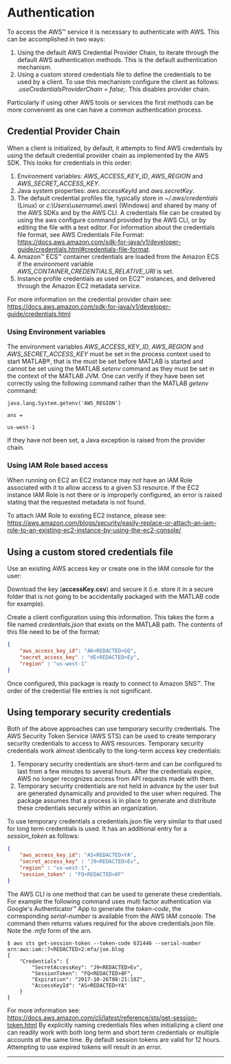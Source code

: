 # Authentication

To access the AWS™ service it is necessary to authenticate with AWS. This can be accomplished in two ways:
1. Using the default AWS Credential Provider Chain, to iterate through the default AWS authentication methods. This is the default authentication mechanism.
2. Using a custom stored credentials file to define the credentials to be used by a client. To use this mechanism configure the client as follows: *<clientName>.useCredentialsProviderChain = false;*. This disables provider chain.

Particularly if using other AWS tools or services the first methods can be more convenient as one can have a common authentication process.

## Credential Provider Chain
When a client is initialized, by default, it attempts to find AWS credentials by using the default credential provider chain as implemented by the AWS SDK. This looks for credentials in this order:

1. Environment variables: *AWS_ACCESS_KEY_ID*, *AWS_REGION* and *AWS_SECRET_ACCESS_KEY*.
2. Java system properties: *aws.accessKeyId* and *aws.secretKey*.
3. The default credential profiles file, typically store in *~/.aws/credentials* (Linux) or *c:\\Users\\username\\.aws\\* (Windows) and shared by many of the AWS SDKs and by the AWS CLI. A credentials file can be created by using the aws configure command provided by the AWS CLI, or by editing the file with a text editor. For information about the credentials file format, see AWS Credentials File Format: <https://docs.aws.amazon.com/sdk-for-java/v1/developer-guide/credentials.html#credentials-file-format>.
4. Amazon™ ECS™ container credentials are loaded from the Amazon ECS if the environment variable *AWS_CONTAINER_CREDENTIALS_RELATIVE_URI* is set.
5. Instance profile credentials as used on EC2™ instances, and delivered through the Amazon EC2 metadata service.

For more information on the credential provider chain see: <https://docs.aws.amazon.com/sdk-for-java/v1/developer-guide/credentials.html>

### Using Environment variables
The environment variables *AWS_ACCESS_KEY_ID*, *AWS_REGION* and *AWS_SECRET_ACCESS_KEY* must be set in the process context used to start MATLAB®, that is the must be set before MATLAB is started and cannot be set using the MATLAB *setenv* command as they must be set in the context of the MATLAB JVM. One can verify if they have been set correctly using the following command rather than the MATLAB *getenv* command:
```
java.lang.System.getenv('AWS_REGION')

ans =

us-west-1
```
If they have not been set, a Java exception is raised from the provider chain.

### Using IAM Role based access
When running on EC2 an EC2 instance may *not* have an IAM Role associated with it to allow access to a given S3 resource. If the EC2 instance IAM Role is not there or is improperly configured, an error is raised stating that the requested metadata is not found.

To attach IAM Role to existing EC2 instance, please see: <https://aws.amazon.com/blogs/security/easily-replace-or-attach-an-iam-role-to-an-existing-ec2-instance-by-using-the-ec2-console/>

## Using a custom stored credentials file
Use an existing AWS access key or create one in the IAM console for the user:   

Download the key (**accessKey.csv**) and secure it (i.e. store it in a secure folder that is not going to be accidentally packaged with the MATLAB code for example).   

Create a client configuration using this information. This takes the form a file named *credentials.json* that
exists on the MATLAB path. The contents of this file need to be of the format:

```json
{
    "aws_access_key_id": "AK<REDACTED>GQ",
    "secret_access_key" : "dE<REDACTED>Ey",
    "region" : "us-west-1"
}
```
Once configured, this package is ready to connect to Amazon SNS™. The order of the credential file entries is not significant.


## Using temporary security credentials

Both of the above approaches can use temporary security credentials. The AWS Security Token Service (AWS STS) can be used to create temporary security credentials to access to AWS resources. Temporary security credentials work almost identically to the long-term access key credentials:

1. Temporary security credentials are short-term and can be configured to last from a few minutes to several hours. After the credentials expire, AWS no longer recognizes access from API requests made with them.
2. Temporary security credentials are not held in advance by the user but are generated dynamically and provided to the user when required. The package assumes that a process is in place to generate and distribute these credentials securely within an organization.

To use temporary credentials a credentials.json file very similar to that used for long term credentials is used. It has an additional entry for a *session_token* as follows:
```json
{
    "aws_access_key_id": "AS<REDACTED>YA",
    "secret_access_key" : "J9<REDACTED>Ev",
    "region" : "us-west-1",
    "session_token" : "FQ<REDACTED>8F"
}
```

The AWS CLI is one method that can be used to generate these credentials. For example the following command uses multi factor authentication via Google's Authenticator™ App to generate the *token-code*, the corresponding *serial-number* is available from the AWS IAM console. The command then returns values required for the above credentials.json file. Note the *:mfa* form of the arn.
```
$ aws sts get-session-token --token-code 631446 --serial-number arn:aws:iam::7<REDACTED>2:mfa/joe.blog
{
    "Credentials": {
        "SecretAccessKey": "J9<REDACTED>Ev",
        "SessionToken": "FQ<REDACTED>8F",
        "Expiration": "2017-10-26T08:21:18Z",
        "AccessKeyId": "AS<REDACTED>YA"
    }
}
```
For more information see: <https://docs.aws.amazon.com/cli/latest/reference/sts/get-session-token.html> By explicitly naming credentials files when initializing a client one can readily work with both long term and short term credentials or multiple accounts at the same time. By default session tokens are valid for 12 hours. Attempting to use expired tokens will result in an error.

------------
[//]: #  (Copyright 2019 The MathWorks, Inc.)
